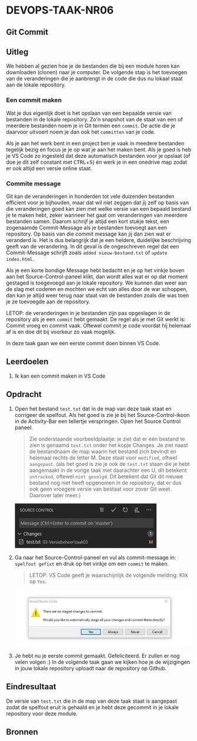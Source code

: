 # DEVOPS-TAAK-NR06

## Git Commit

## Uitleg

We hebben al gezien hoe je de bestanden die bij een module horen kan downloaden (clonen) naar je computer. De volgende stap is het toevoegen van de veranderingen die je aanbrengt in de code die dus nu lokaal staat aan de lokale repository.

### Een commit maken

Wat je dus eigenlijk doet is het opslaan van een bepaalde versie van bestanden in de lokale repository. Zo'n snapshot van de staat van een of meerdere bestanden noem je in Git termen een `commit`. De actie die je daarvoor uitvoert noem je dan ook het `committen` van je code.

Als je aan het werk bent in een project ben je vaak in meedere bestanden tegelijk bezig en focus je je op wat je aan het maken bent. Als je goed is heb je VS Code zo ingesteld dat deze automatisch bestanden voor je opslaat (of doe je dit zelf constant met <kbd>CTRL</kbd>+<kbd>S</kbd>) én werk je in een onedrive map zodat er ook altijd een versie online staat.

### Commite message

Git kan de veranderingen in honderden tot vele duizenden bestanden efficient voor je bijhouden, maar dat wil niet zeggen dat jij zelf op basis van die veranderingen goed kan zien met welke versie van een bepaald bestand je te maken hebt, zeker wanneer het gaat om veranderingen van meerdere bestanden samen. Daarom schrijf je altijd een kort stukje tekst, een zogenaamde Commit-Message als je bestanden toevoegt aan een repository. Op basis van die commit message kan jij dan zien wat er veranderd is. Het is dus belangrijk dat je een heldere, duidelijke beschrijving geeft van de verandering. In dit geval is de ongeschreven regel dat een Commit-Message schrijft zoals `added nieuw-bestand.txt` of `update index.html`.

Als je een korte bondige Message hebt bedacht en je op het vinkje boven aan het Source-Control-paneel klikt, dan wordt alles wat er op dat moment gestaged is toegevoegd aan je lokale repository. We kunnen dan weer aan de slag met coderen en mochten we echt van alles door de war schoppen, dan kan je altijd weer terug naar staat van de bestanden zoals die was toen je ze toevoegde aan de repository.

LETOP: de veranderingen in je bestanden zijn pas opgeslagen in de repository als je een `commit` hebt gemaakt. De regel als je met Git werkt is: Commit vroeg en commit vaak. Oftewel commit je code voordat hij helemaal af is en doe dit bij voorkeur zo vaak mogelijk.

In deze taak gaan we een eerste commit doen binnen VS Code.

## Leerdoelen

1. Ik kan een commit maken in VS Code

## Opdracht

1. Open het bestand `test.txt` dat in de map van deze taak staat en corrigeer de spelfout. Als het goed is zie je bij het Source-Control-ikoon in de Activity-Bar een tellertje verspringen. Open het Source Control paneel. 
   > Zie onderstaande voorbeeldplaatje: je ziet dat er één bestand te zien is genaamd `test.txt` onder het kopje Changes. Je ziet naast de bestandnaam de map waarin het bestand zich bevindt en helemaal rechts de letter M. Deze staat voor `modified`, oftwel `aangepast`. (als het goed is zie je ook de `test.txt` staan die je hebt aangemaakt in de vorige taak met daarachter een U, dit betekent `untracked`, oftewel `niet gevolgd`. Dit betekent dat Git dit nieuwe bestand nog niet heeft opgenomen in de repository, dat er dus ook geen vroegere versie van bestaat voor zover Git weet. Daarover later meer.) 
   
   ![](/03-Versiebeheer/taak03/gfx/vs-code-commit-message.jpg)
2. Ga naar het Source-Control-paneel en vul als commit-message in: `spelfout gefixt` en druk op het vinkje om een `commit` te maken. 
   > LETOP: VS Code geeft je waarschijnlijk de volgende melding: Klik op `Yes`.

   ![](/03-Versiebeheer/taak03/gfx/vs-code-alert-commit-no-stage.jpg)

3. Je hebt nu je eerste commit gemaakt. Gefeliciteerd. Er zullen er nog velen volgen :) In de volgende taak gaan we kijken hoe je de wijzigingen in jouw lokale repository uploadt naar de repository op Github.


## Eindresultaat

De versie van `test.txt` die in de map van deze taak staat is aangepast zodat de spelfout eruit is gehaald en je hebt deze gecommit in je lokale repository voor deze module.

## Bronnen
